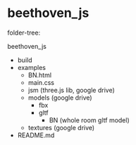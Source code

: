 # beethoven_js

folder-tree:

beethoven_js
  - build
  - examples
    - BN.html
    - main.css
    - jsm (three.js lib, google drive)
    - models (google drive)
      - fbx
      - gltf
        - BN (whole room gltf model)
    - textures (google drive)
  - README.md

